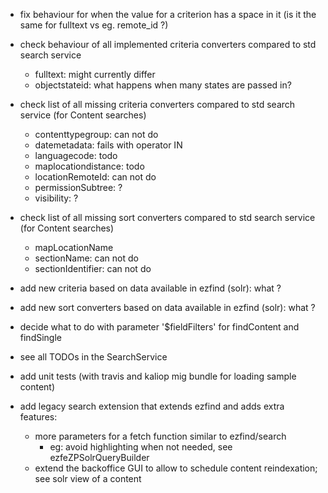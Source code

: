 * fix behaviour for when the value for a criterion has a space in it (is it the same for fulltext vs eg. remote_id ?)

* check behaviour of all implemented criteria converters compared to std search service
  - fulltext: might currently differ
  - objectstateid: what happens when many states are passed in?

* check list of all missing criteria converters compared to std search service (for Content searches)
  - contenttypegroup: can not do
  - datemetadata: fails with operator IN
  - languagecode: todo
  - maplocationdistance: todo
  - locationRemoteId: can not do
  - permissionSubtree: ?
  - visibility: ?

* check list of all missing sort converters compared to std search service (for Content searches)
  - mapLocationName
  - sectionName: can not do
  - sectionIdentifier: can not do

* add new criteria based on data available in ezfind (solr): what ?

* add new sort converters based on data available in ezfind (solr): what ?

* decide what to do with parameter '$fieldFilters' for findContent and findSingle

* see all TODOs in the SearchService

* add unit tests (with travis and kaliop mig bundle for loading sample content) 

* add legacy search extension that extends ezfind and adds extra features:
    + more parameters for a fetch function similar to ezfind/search
        - eg: avoid highlighting when not needed, see ezfeZPSolrQueryBuilder
    + extend the backoffice GUI to allow to schedule content reindexation; see solr view of a content
